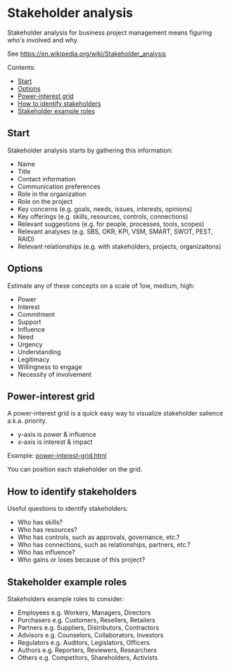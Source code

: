 # Stakeholder analysis

Stakeholder analysis for business project management means figuring who's involved and why.

See https://en.wikipedia.org/wiki/Stakeholder_analysis

Contents:
* <a href="start">Start</a>
* <a href="options">Options</a>
* <a href="power-interest-grid">Power-interest grid</a>
* <a href="how-to-identify-stakeholders">How to identify stakeholders</a>
* <a href="stakeholder-example-roles">Stakeholder example roles</a>


<h2><a name="start">Start</a></h2>

Stakeholder analysis starts by gathering this information:

* Name 
* Title
* Contact information
* Communication preferences
* Role in the organization
* Role on the project
* Key concerns (e.g. goals, needs, issues, interests, opinions)
* Key offerings (e.g. skills, resources, controls, connections)
* Relevant suggestions (e.g. for people, processes, tools, scopes)
* Relevant analyses (e.g. SBS, OKR, KPI, VSM, SMART, SWOT, PEST, RAID)
* Relevant relationships (e.g. with stakeholders, projects, organizaitons)


<h2><a name="options">Options</a></h2>

Estimate any of these concepts on a scale of 1ow, medium, high:

* Power
* Interest
* Commitment
* Support
* Influence
* Need
* Urgency
* Understanding
* Legitimacy
* Willingness to engage
* Necessity of involvement


<h2><a name="power-interest-grid">Power-interest grid</a></h2>

A power-interest grid is a quick easy way to visualize stakeholder salience a.k.a. priority.

* y-axis is power &amp; influence
* x-axis is interest &amp; impact

Example: <a href="power-interest-grid.html">power-interest-grid.html</a>

You can position each stakeholder on the grid.


<h2><a name="how-to-identify-stakeholders">How to identify stakeholders</a></h2>

Useful questions to identify stakeholders:

* Who has skills?
* Who has resources?
* Who has controls, such as approvals, governance, etc.?
* Who has connections, such as relationships, partners, etc.?
* Who has influence?
* Who gains or loses because of this project?


<h2><a name="stakeholder-example-roles">Stakeholder example roles</a></h2>

Stakeholders example roles to consider:

* Employees e.g. Workers, Managers, Directors
* Purchasers e.g. Customers, Resellers, Retailers
* Partners e.g. Suppliers, Distributors, Contractors
* Advisors e.g. Counselors, Collaborators, Investors
* Regulators e.g. Auditors, Legislators, Officers
* Authors e.g. Reporters, Reviewers, Researchers
* Others e.g. Competitors, Shareholders, Activists
